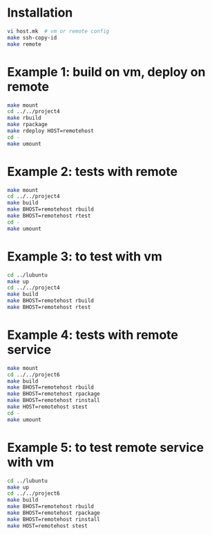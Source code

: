 # Installation
```sh
vi host.mk  # vm or remote config
make ssh-copy-id
make remote
```

# Example 1: build on vm, deploy on remote
```sh
make mount
cd ../../project4
make rbuild
make rpackage
make rdeploy HOST=remotehost
cd -
make umount
```

# Example 2: tests with remote
```sh
make mount
cd ../../project4
make build
make BHOST=remotehost rbuild
make BHOST=remotehost rtest
cd -
make umount
```

# Example 3: to test with vm
```sh
cd ../lubuntu
make up
cd ../../project4
make build
make BHOST=remotehost rbuild
make BHOST=remotehost rtest
```

# Example 4: tests with remote service
```sh
make mount
cd ../../project6
make build
make BHOST=remotehost rbuild
make BHOST=remotehost rpackage
make BHOST=remotehost rinstall
make HOST=remotehost stest
cd -
make umount
```

# Example 5: to test remote service with vm
```sh
cd ../lubuntu
make up
cd ../../project6
make build
make BHOST=remotehost rbuild
make BHOST=remotehost rpackage
make BHOST=remotehost rinstall
make HOST=remotehost stest
```
